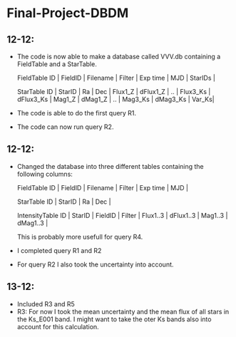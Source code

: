 # Final-Project-DBDM

12-12: 
-------
- The code is now able to make a database called VVV.db containing a FieldTable and a StarTable.

	FieldTable
	ID | FieldID | Filename | Filter | Exp time | MJD | StarIDs | 

	StarTable
	ID | StarID | Ra | Dec | Flux1_Z | dFlux1_Z | .. | Flux3_Ks | dFlux3_Ks | Mag1_Z | dMag1_Z | .. | Mag3_Ks | dMag3_Ks | Var_Ks| 

- The code is able to do the first query R1.
- The code can now run query R2.


12-12: 
-------
- Changed the database into three different tables containing the following columns:

	FieldTable
	ID | FieldID | Filename | Filter | Exp time | MJD |

	StarTable
	ID | StarID | Ra | Dec |

	IntensityTable
	ID | StarID | FieldID | Filter | Flux1..3 | dFlux1..3 | Mag1..3 | dMag1..3 |

	This is probably more usefull for query R4.

- I completed query R1 and R2
- For query R2 I also took the uncertainty into account.

13-12:
--------
- Included R3 and R5
- R3: For now I took the mean uncertainty and the mean flux of all stars in the Ks_E001 band. I might want to take the oter Ks bands also into account for this calculation. 


